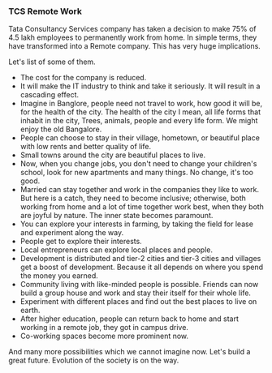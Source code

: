 ### TCS Remote Work
  
Tata Consultancy Services company has taken a decision to make 75% of 4.5 lakh employees to permanently work from home. In simple terms, they have transformed into a Remote company. This has very huge implications.  
  
Let's list of some of them.  
+ The cost for the company is reduced.
+ It will make the IT industry to think and take it seriously. It will result in a cascading effect.
+ Imagine in Banglore, people need not travel to work, how good it will be, for the health of the city. The health of the city I mean, all life forms that inhabit in the city, Trees, animals, people and every life form. We might enjoy the old Bangalore.
+ People can choose to stay in their village, hometown, or beautiful place with low rents and better quality of life.
+ Small towns around the city are beautiful places to live.
+ Now, when you change jobs, you don't need to change your children's school, look for new apartments and many things. No change, it's too good.
+ Married can stay together and work in the companies they like to work. But here is a catch, they need to become inclusive; otherwise, both working from home and a lot of time together work best, when they both are joyful by nature. The inner state becomes paramount.
+ You can explore your interests in farming, by taking the field for lease and experiment along the way.
+ People get to explore their interests.
+ Local entrepreneurs can explore local places and people.
+ Development is distributed and tier-2 cities and tier-3 cities and villages get a boost of development. Because it all depends on where you spend the money you earned.
+ Community living with like-minded people is possible. Friends can now build a group house and work and stay their itself for their whole life.
+ Experiment with different places and find out the best places to live on earth.
+ After higher education, people can return back to home and start working in a remote job, they got in campus drive.
+ Co-working spaces become more prominent now.
  
And many more possibilities which we cannot imagine now. Let's build a great future. Evolution of the society is on the way.  
    
  
